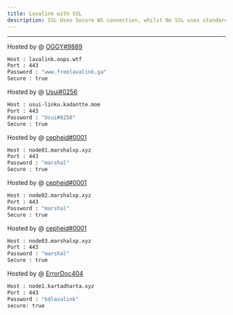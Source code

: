 ```yaml
---
title: Lavalink with SSL
description: SSL Uses Secure WS connection, whilst No SSL uses standard WS. if you want to use the SSL lavalink you need to make sure your bot uses that protocol.
---
```


---
Hosted by @ [OGGY#9889](https://u.oggy.ga/fllssl)
```bash
Host : lavalink.oops.wtf
Port : 443
Password : "www.freelavalink.ga"
Secure : true
```
Hosted by @ [Usui#0256](https://kadantte.moe)
```bash
Host : usui-linku.kadantte.moe
Port : 443
Password : "Usui#0256"
Secure : true
```
Hosted by @ [cepheid#0001](https://marshalxp.xyz)
```bash
Host : node01.marshalxp.xyz
Port : 443
Password : "marshal"
Secure : true
```
Hosted by @ [cepheid#0001](https://marshalxp.xyz)
```bash
Host : node02.marshalxp.xyz
Port : 443
Password : "marshal"
Secure : true
```
Hosted by @ [cepheid#0001](https://marshalxp.xyz)
```bash
Host : node03.marshalxp.xyz
Port : 443
Password : "marshal"
Secure : true
```
Hosted by @ [ErrorDoc404](https://github.com/ErrorDoc404)
```bash
Host : node1.kartadharta.xyz
Port : 443
Password : "kdlavalink"
secure: true
```
